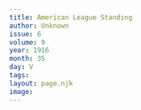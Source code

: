 ```yaml
---
title: American League Standing
author: Unknown
issue: 6
volume: 9
year: 1916
month: 35
day: V
tags:
layout: page.njk
image:
---
```



